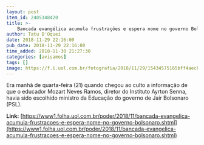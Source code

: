 ```yaml
---
layout: post
item_id: 2405348420
title: >-
    Bancada evangélica acumula frustrações e espera nome no governo Bolsonaro
author: Tatu D'Oquei
date: 2018-11-29 22:16:00
pub_date: 2018-11-29 22:16:00
time_added: 2018-11-30 21:27:30
categories: [avisamos]
tags: []
image: https://f.i.uol.com.br/fotografia/2018/11/29/15434575165bff4aecbf0db_1543457516_3x2_rt.jpg
---
```


Era manhã de quarta-feira (21) quando chegou ao culto a informação de que o educador Mozart Neves Ramos, diretor do Instituto Ayrton Senna, havia sido escolhido ministro da Educação do governo de Jair Bolsonaro (PSL).

**Link:** [https://www1.folha.uol.com.br/poder/2018/11/bancada-evangelica-acumula-frustracoes-e-espera-nome-no-governo-bolsonaro.shtml](https://www1.folha.uol.com.br/poder/2018/11/bancada-evangelica-acumula-frustracoes-e-espera-nome-no-governo-bolsonaro.shtml)

